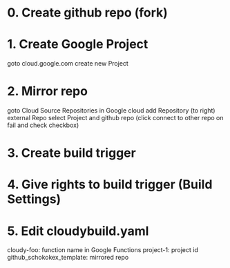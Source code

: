# 0. Create github repo (fork)
# 1. Create Google Project
goto cloud.google.com
create new Project
# 2. Mirror repo
goto Cloud Source Repositories in Google cloud
add Repository (to right)
external Repo
select Project and github repo
(click connect to other repo on fail and check checkbox)
# 3. Create build trigger
# 4. Give rights to build trigger (Build Settings)
# 5. Edit cloudybuild.yaml
cloudy-foo: function name in Google Functions
project-1: project id
github_schokokex_template: mirrored repo
